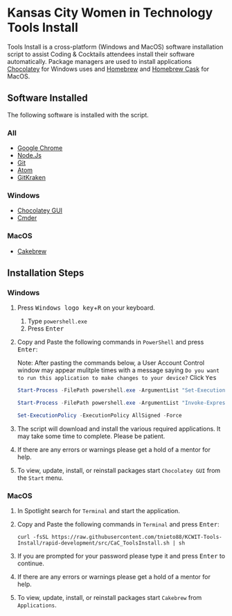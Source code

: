 # Kansas City Women in Technology Tools Install

Tools Install is a cross-platform (Windows and MacOS) software installation script to assist Coding & Cocktails attendees install their software automatically. Package managers are used to install applications [Chocolatey](https://chocolatey.org) for Windows uses and [Homebrew](https://brew.sh/) and [Homebrew Cask](https://caskroom.github.io/) for MacOS.

## Software Installed

The following software is installed with the script.

### All

* [Google Chrome](https://www.google.com/chrome/)
* [Node.Js](https://nodejs.org/en/)
* [Git](https://git-scm.com/)
* [Atom](https://atom.io/)
* [GitKraken](https://www.gitkraken.com/)

### Windows

* [Chocolatey GUI](https://chocolatey.org/packages/ChocolateyGUI)
* [Cmder](http://cmder.net/)

### MacOS

* [Cakebrew](https://www.cakebrew.com/)

## Installation Steps

### Windows

1. Press <kbd>Windows logo key</kbd>+<kbd>R</kbd> on your keyboard.
    1. Type `powershell.exe`
    2. Press <kbd>Enter</kbd>

2. Copy and Paste the following commands in `PowerShell` and press <kbd>Enter</kbd>:
    
    Note: After pasting the commands below, a User Account Control window may appear mulitple times with a message saying `Do you want to run this application to make changes to your device?` Click <kbd>Yes</kbd>
    
    ```powershell
    Start-Process -FilePath powershell.exe -ArgumentList "Set-ExecutionPolicy -ExecutionPolicy Unrestricted -Scope CurrentUser -Force; Invoke-Expression ((New-Object System.Net.WebClient).DownloadString('https://chocolatey.org/install.ps1'))" -Verb RunAs

    Start-Process -FilePath powershell.exe -ArgumentList "Invoke-Expression ((New-Object System.Net.WebClient).DownloadString('https://raw.githubusercontent.com/tnieto88/KCWIT-Tools-Install/rapid-development/src/CaC_ToolsInstall.ps1')" -Verb RunAs

    Set-ExecutionPolicy -ExecutionPolicy AllSigned -Force
    ```

3. The script will download and install the various required applications. It may take some time to complete. Please be patient.

4. If there are any errors or warnings please get a hold of a mentor for help.

5. To view, update, install, or reinstall packages start `Chocolatey GUI` from the `Start` menu.

### MacOS

1. In Spotlight search for `Terminal` and start the application.

2. Copy and Paste the following commands in `Terminal` and press <kbd>Enter</kbd>:
    
    ```shell
    curl -fsSL https://raw.githubusercontent.com/tnieto88/KCWIT-Tools-Install/rapid-development/src/CaC_ToolsInstall.sh | sh
    ```

3. If you are prompted for your password please type it and press <kbd>Enter</kbd> to continue.

4. If there are any errors or warnings please get a hold of a mentor for help.

5. To view, update, install, or reinstall packages start `Cakebrew` from `Applications`.